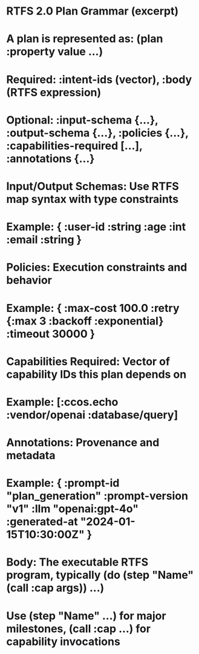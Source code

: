 # RTFS 2.0 Plan Grammar (excerpt)
# A plan is represented as: (plan <name-symbol> :property value ...)
# Required: :intent-ids (vector), :body (RTFS expression)
# Optional: :input-schema {...}, :output-schema {...}, :policies {...}, :capabilities-required [...], :annotations {...}
# 
# Input/Output Schemas: Use RTFS map syntax with type constraints
# Example: { :user-id :string :age :int :email :string }
# 
# Policies: Execution constraints and behavior
# Example: { :max-cost 100.0 :retry {:max 3 :backoff :exponential} :timeout 30000 }
# 
# Capabilities Required: Vector of capability IDs this plan depends on
# Example: [:ccos.echo :vendor/openai :database/query]
# 
# Annotations: Provenance and metadata
# Example: { :prompt-id "plan_generation" :prompt-version "v1" :llm "openai:gpt-4o" :generated-at "2024-01-15T10:30:00Z" }
# 
# Body: The executable RTFS program, typically (do (step "Name" (call :cap args)) ...)
# Use (step "Name" ...) for major milestones, (call :cap ...) for capability invocations
